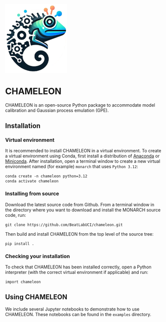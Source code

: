 <img src="chameleon_logo.png" alt="drawing" width="200"/>

# CHAMELEON
CHAMELEON is an open-source Python package to accommodate model calibration and Gaussian process emulation (GPE).


## Installation
### Virtual environment
It is recommended to install CHAMELEON in a virtual environment. To create a virtual environment using Conda, first install a distribution of [Anaconda](https://www.anaconda.com/download) or [Miniconda](https://conda.io/miniconda.html). After installation, open a terminal window to create a new virtual environment named (for example) `monarch` that uses `Python 3.12`:
```
conda create -n chameleon python=3.12
conda activate chameleon
```
### Installing from source
Download the latest source code from Github. From a terminal window in the directory where you want to download and install the MONARCH source code, run:
```
git clone https://github.com/BeatLabUCI/chameleon.git
```
Then build and install CHAMELEON from the top level of the source tree:
```
pip install .
```

### Checking your installation
To check that CHAMELEON has been installed correctly, open a Python interpreter (with the correct virtual environment if applicable) and run:
```
import chameleon
```

## Using CHAMELEON
We include several Jupyter notebooks to demonstrate how to use CHAMELEON. These notebooks can be found in the `examples` directory.